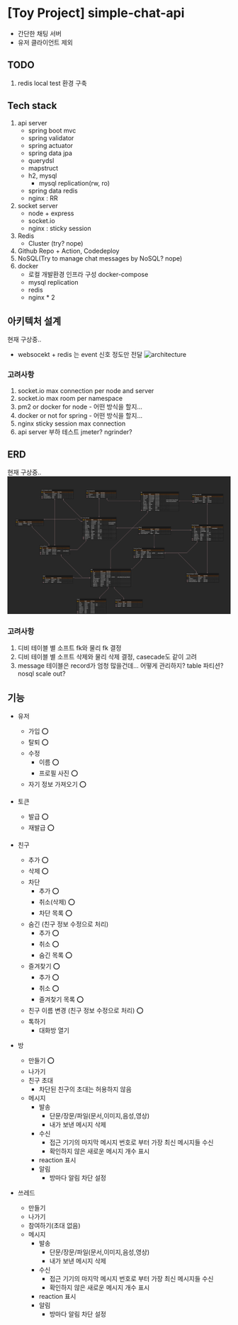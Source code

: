 # [Toy Project] simple-chat-api 
- 간단한 채팅 서버
- 유저 클라이언트 제외 

## TODO
1. redis local test 환경 구축

## Tech stack 
1. api server 
    - spring boot mvc 
    - spring validator 
    - spring actuator
    - spring data jpa
    - querydsl
    - mapstruct
    - h2, mysql
        - mysql replication(rw, ro) 
    - spring data redis
    - nginx : RR
2. socket server
    - node + express
    - socket.io
    - nginx : sticky session
3. Redis
    - Cluster (try? nope) 
4. Github Repo + Action, Codedeploy
5. NoSQL(Try to manage chat messages by NoSQL? nope) 
6. docker    
    - 로컬 개발환경 인프라 구성 docker-compose
    - mysql replication
    - redis
    - nginx * 2

## 아키텍처 설계
현재 구상중..
- websocekt + redis 는 event 신호 정도만 전달 
![architecture](docs/arch-smp-chat.png) 

### 고려사항
1. socket.io max connection per node and server
2. socket.io max room per namespace
3. pm2 or docker for node - 어떤 방식을 할지... 
4. docker or not for spring - 어떤 방식을 할지...
5. nginx sticky session max connection   
6. api server 부하 테스트 jmeter? ngrinder? 

## ERD
현재 구상중..
![erd](docs/erd-smp-cht.png)

### 고려사항
1. 디비 테이블 별 소프트 fk와 물리 fk 결정
2. 디비 테이블 별 소프트 삭제와 물리 삭제 결정, casecade도 같이 고려
3. message 테이블은 record가 엄청 많을건데... 어떻게 관리하지? table 파티션? nosql scale out? 

## 기능
- 유저 
  - 가입 ⭕
  - 탈퇴 ⭕ 
  - 수정
    - 이름 ⭕
    - 프로필 사진 ⭕
  - 자기 정보 가져오기 ⭕
- 토큰 
  - 발급 ⭕
  - 재발급 ⭕
- 친구 
  - 추가 ⭕ 
  - 삭제 ⭕  
  - 차단  
    - 추가 ⭕
    - 취소(삭제) ⭕
    - 차단 목록 ⭕
  - 숨긴 (친구 정보 수정으로 처리)
    - 추가 ⭕
    - 취소 ⭕
    - 숨긴 목록 ⭕ 
  - 즐겨찾기 ⭕  
    - 추가 ⭕
    - 취소 ⭕
    - 즐겨찾기 목록 ⭕ 
  - 친구 이름 변경 (친구 정보 수정으로 처리) ⭕ 
  - 톡하기
    - 대화방 열기
  
- 방
  - 만들기 ⭕
  - 나가기
  - 친구 초대
    - 차단된 친구의 초대는 허용하지 않음
  - 메시지 
    - 발송
      - 단문/장문/파일(문서,이미지,음성,영상)
      - 내가 보낸 메시지 삭제 
    - 수신
      - 접근 기기의 마지막 메시지 번호로 부터 가장 최신 메시지들 수신
      - 확인하지 않은 새로운 메시지 개수 표시  
    - reaction 표시
    - 알림
      - 방마다 알림 차단 설정
- 쓰레드
  - 만들기
  - 나가기
  - 참여하기(초대 없음)
  - 메시지
    - 발송
      - 단문/장문/파일(문서,이미지,음성,영상)
      - 내가 보낸 메시지 삭제 
    - 수신
      - 접근 기기의 마지막 메시지 번호로 부터 가장 최신 메시지들 수신
      - 확인하지 않은 새로운 메시지 개수 표시
    - reaction 표시
    - 알림
      - 방마다 알림 차단 설정
   
  
